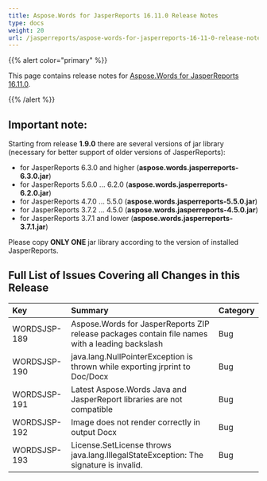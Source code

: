 ```yaml
---
title: Aspose.Words for JasperReports 16.11.0 Release Notes
type: docs
weight: 20
url: /jasperreports/aspose-words-for-jasperreports-16-11-0-release-notes/
---
```


{{% alert color="primary" %}} 

This page contains release notes for [Aspose.Words for JasperReports 16.11.0](http://www.aspose.com/downloads/words/jasperreports/new-releases/aspose.words-for-jasperreports-16.11.0/).

{{% /alert %}} 

## Important note:

Starting from release **1.9.0** there are several versions of jar library (necessary for better support of older versions of JasperReports):

- for JasperReports 6.3.0 and higher (**aspose.words.jasperreports-6.3.0.jar**)
- for JasperReports 5.6.0 ... 6.2.0 (**aspose.words.jasperreports-6.2.0.jar**)
- for JasperReports 4.7.0 ... 5.5.0 (**aspose.words.jasperreports-5.5.0.jar**)
- for JasperReports 3.7.2 ... 4.5.0 (**aspose.words.jasperreports-4.5.0.jar**)
- for JasperReports 3.7.1 and lower (**aspose.words.jasperreports-3.7.1.jar**)

Please copy **ONLY ONE** jar library according to the version of installed JasperReports.

## Full List of Issues Covering all Changes in this Release

|Key |Summary |Category |
| :- | :- | :- |
|WORDSJSP-189 |Aspose.Words for JasperReports ZIP release packages contain file names with a leading backslash |Bug |
|WORDSJSP-190 |java.lang.NullPointerException is thrown while exporting jrprint to Doc/Docx |Bug |
|WORDSJSP-191 |Latest Aspose.Words Java and JasperReport libraries are not compatible |Bug |
|WORDSJSP-192 |Image does not render correctly in output Docx |Bug |
|WORDSJSP-193 |License.SetLicense throws java.lang.IllegalStateException: The signature is invalid. |Bug |

